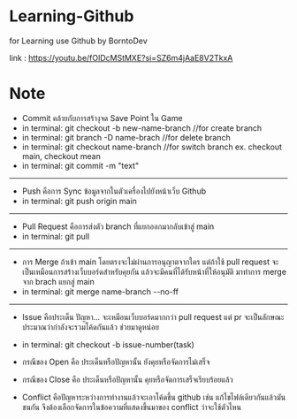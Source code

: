 # Learning-Github
for Learning use Github by BorntoDev

link : https://youtu.be/fOlDcMStMXE?si=SZ6m4jAaE8V2TkxA

# Note
- Commit คล้ายกับการสร้างุจด Save Point ใน Game
- in terminal: git checkout -b new-name-branch //for create branch
- in terminal: git branch -D name-brach //for delete branch
- in terminal: git checkout name-branch //for switch branch ex. checkout main, checkout mean
- in terminal: git commit -m "text"

---

- Push คือการ Sync ข้อมูลจากในตัวเครื่องไปยังหน้าเว็บ Github
- in terminal: git push origin main

---

- Pull Request คือการส่งตัว branch ที่แยกออกมากลับเข้าสู่ main
- in terminal: git pull

---

- การ Merge ถ้าเข้า main โดยตรงจะไม่ผ่านการอนุญาตจากใคร แต่ถ้าใช้ pull request จะเป็นเหมือนการสร้างเว็บบอร์ดสำหรับคุยกัน แล้วจะมีคนที่ได้รับหน้าที่ให้อนุมัติ มาทำการ merge จาก brach แยกสู่ main
- in terminal: git merge name-branch --no-ff

---

- Issue คือประเด็น ปัญหา... จะเหมือนเว็บบอร์ดมากกว่า pull request แต่ pr จะเป็นลักษณะประมาณว่ากำลังจะรวมโค้ดกันแล้ว ช่วยมาดูหน่อย
- in terminal: git checkout -b issue-number(task) 
- กรณีของ Open คือ ประเด็นหรือปัญหานั้น ยังคุยหรือจัดการไม่เสร็จ
- กรณีของ Close คือ ประเด็นหรือปัญหานั้น คุยหรือจัดการเสร็จเรียบร้อยแล้ว

- Conflict คือปัญหาระหว่างการทำงานแล้วจะเอาโค้ดขึ้น github เช่น แก้ไขไฟล์เดียวกันแล้วมันชนกัน จึงต้องเลือกจัดการในข้อความที่แสดงขึ้นมาของ conflict ว่าจะใช้ตัวไหน